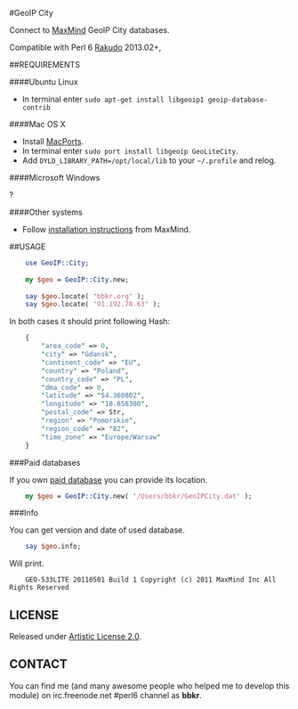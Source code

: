 #GeoIP City

Connect to [MaxMind](http://www.maxmind.com/en/home) GeoIP City databases.

Compatible with Perl 6 [Rakudo](http://rakudo.org/) 2013.02+,

##REQUIREMENTS

####Ubuntu Linux

* In terminal enter `sudo apt-get install libgeoip1 geoip-database-contrib`

####Mac OS X

* Install [MacPorts](http://www.macports.org/).
* In terminal enter `sudo port install libgeoip GeoLiteCity`.
* Add `DYLD_LIBRARY_PATH=/opt/local/lib` to your `~/.profile` and relog.

####Microsoft Windows

?

####Other systems

* Follow [installation instructions](http://www.maxmind.com/en/installation?city=1) from MaxMind.

##USAGE

```perl
    use GeoIP::City;
    
    my $geo = GeoIP::City.new;
    
    say $geo.locate( 'bbkr.org' );
    say $geo.locate( '91.192.78.63' );
```

In both cases it should print following Hash:

```perl
    {
        "area_code" => 0,
        "city" => "Gdansk",
        "continent_code" => "EU",
        "country" => "Poland",
        "country_code" => "PL",
        "dma_code" => 0,
        "latitude" => "54.360802",
        "longitude" => "18.658300",
        "postal_code" => Str,
        "region" => "Pomorskie",
        "region_code" => "82",
        "time_zone" => "Europe/Warsaw"
    }
```

###Paid databases

If you own [paid database](http://www.maxmind.com/en/city) you can provide its location.

```perl
    my $geo = GeoIP::City.new( '/Users/bbkr/GeoIPCity.dat' );
```

###Info

You can get version and date of used database.

```perl
    say $geo.info;
```

Will print.

```
    GEO-533LITE 20110501 Build 1 Copyright (c) 2011 MaxMind Inc All Rights Reserved
```

## LICENSE

Released under [Artistic License 2.0](http://www.perlfoundation.org/artistic_license_2_0).

## CONTACT

You can find me (and many awesome people who helped me to develop this module)
on irc.freenode.net #perl6 channel as **bbkr**.
